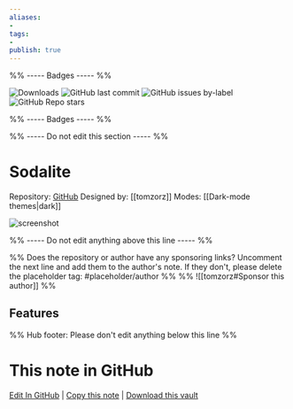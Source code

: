```yaml
---
aliases:
- 
tags: 
- 
publish: true
---
```


%% ----- Badges ----- %%

![Downloads](https://img.shields.io/badge/downloads-9152-573E7A?style=for-the-badge&logo=)
![GitHub last commit](https://img.shields.io/github/last-commit/tomzorz/Sodalite?color=573E7A&label=last%20update&logo=github&style=for-the-badge)
![GitHub issues by-label](https://img.shields.io/github/issues/tomzorz/Sodalite/help%20wanted?color=573E7A&logo=github&style=for-the-badge) 
![GitHub Repo stars](https://img.shields.io/github/stars/tomzorz/Sodalite?color=573E7A&logo=github&style=for-the-badge)

%% ----- Badges ----- %%

%% ----- Do not edit this section ----- %%

# Sodalite

Repository: [GitHub](https://github.com/tomzorz/Sodalite)
Designed by: [[tomzorz]]
Modes: [[Dark-mode themes|dark]]



![screenshot](https://github.com/tomzorz/Sodalite/raw/master/screenshot.png)

%% ----- Do not edit anything above this line ----- %% 

%% Does the repository or author have any sponsoring links? Uncomment the next line and add them to the author's note. If they don't, please delete the placeholder tag: #placeholder/author %%
%% ![[tomzorz#Sponsor this author]] %%


## Features



%% Hub footer: Please don't edit anything below this line %%

# This note in GitHub

<span class="git-footer">[Edit In GitHub](https://github.dev/obsidian-community/obsidian-hub/blob/main/02%20-%20Community%20Expansions/02.05%20All%20Community%20Expansions/Themes/Sodalite.md "git-hub-edit-note") | [Copy this note](https://raw.githubusercontent.com/obsidian-community/obsidian-hub/main/02%20-%20Community%20Expansions/02.05%20All%20Community%20Expansions/Themes/Sodalite.md "git-hub-copy-note") | [Download this vault](https://github.com/obsidian-community/obsidian-hub/archive/refs/heads/main.zip "git-hub-download-vault") </span>
